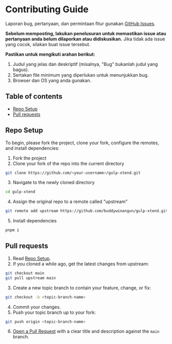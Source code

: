 # Contributing Guide

Laporan bug, pertanyaan, dan permintaan fitur gunakan [GitHub Issues](/issues).

**Sebelum memposting, lakukan penelusuran untuk memastikan issue atau pertanyaan anda belum dilaporkan atau didiskusikan.** Jika tidak ada issue yang cocok, silakan buat issue tersebut.

**Pastikan untuk mengikuti arahan berikut:**

1. Judul yang jelas dan deskriptif (misalnya, "Bug" bukanlah judul yang bagus).
2. Sertakan file minimum yang diperlukan untuk menunjukkan bug.
3. Browser dan OS yang anda gunakan.

## Table of contents

* [Repo Setup](#repo-setup)
* [Pull requests](#pull-requests)

## Repo Setup

To begin, please fork the project, clone your fork, configure the remotes, and install dependencies:

1. Fork the project
2. Clone your fork of the repo into the current directory
```bash
git clone https://github.com/<your-username>/gulp-xtend.git
```
3. Navigate to the newly cloned directory
```bash
cd gulp-xtend
```
4. Assign the original repo to a remote called "upstream"
```bash
git remote add upstream https://github.com/buddywinangun/gulp-xtend.git
```
5. Install dependencies
```bash
pnpm i
```

## Pull requests

1. Read [Repo Setup](#repo-setup).
2. If you cloned a while ago, get the latest changes from upstream:
```bash
git checkout main
git pull upstream main
```
3. Create a new topic branch to contain your feature, change, or fix:
```bash
git checkout -b <topic-branch-name>
```
4. Commit your changes.
5. Push your topic branch up to your fork:
```bash
git push origin <topic-branch-name>
```
6. [Open a Pull Request](https://help.github.com/articles/about-pull-requests/) with a clear title and description against the `main` branch.